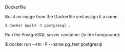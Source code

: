 Dockerfile

Build an image from the Dockerfile and assign it a name.

```$ docker build -t postgresql . ```

Run the PostgreSQL server container (in the foreground):

$ docker run --rm -P --name pg_test postgresql